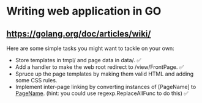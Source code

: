 # Writing web application in GO
## https://golang.org/doc/articles/wiki/

Here are some simple tasks you might want to tackle on your own:

* Store templates in tmpl/ and page data in data/. :white_check_mark:
* Add a handler to make the web root redirect to /view/FrontPage. :white_check_mark:
* Spruce up the page templates by making them valid HTML and adding some CSS rules.
* Implement inter-page linking by converting instances of [PageName] to <a href="/view/PageName">PageName</a>. (hint: you could use regexp.ReplaceAllFunc to do this) :white_check_mark: